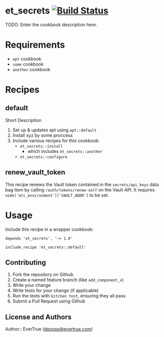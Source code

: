 # et_secrets [![Build Status](https://travis-ci.org/evertrue/et_secrets-cookbook.svg)](https://travis-ci.org/evertrue/et_secrets-cookbook)

TODO: Enter the cookbook description here.

# Requirements

* `apt` cookbook
* `some` cookbook
* `another` cookbook


# Recipes

## default

Short Description

1. Set up & updates apt using `apt::default`
2. Install xyz by some proccess
3. Include various recipes for this cookbook:
    * `et_secrets::install`
        - which includes `et_secrets::another`
    * `et_secrets::configure`

## renew_vault_token

This recipe renews the Vault token contained in the `secrets/api_keys` data bag item by calling `/auth/tokens/renew-self` on the Vault API. It requires `node['etc_environment']['VAULT_ADDR']` to be set.

# Usage

Include this recipe in a wrapper cookbook:

```
depends 'et_secrets', '~> 1.0'
```

```
include_recipe 'et_secrets::default'
```

## Contributing

1. Fork the repository on Github
2. Create a named feature branch (like `add_component_x`)
3. Write your change
4. Write tests for your change (if applicable)
5. Run the tests with `kitchen test`, ensuring they all pass
6. Submit a Pull Request using Github

## License and Authors

Author:: EverTrue (devops@evertrue.com)
